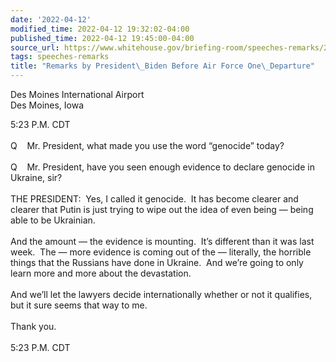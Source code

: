 ```yaml
---
date: '2022-04-12'
modified_time: 2022-04-12 19:32:02-04:00
published_time: 2022-04-12 19:45:00-04:00
source_url: https://www.whitehouse.gov/briefing-room/speeches-remarks/2022/04/12/remarks-by-president-biden-before-air-force-one-departure-13/
tags: speeches-remarks
title: "Remarks by President\_Biden Before Air Force One\_Departure"
---
```

 
Des Moines International Airport  
Des Moines, Iowa

5:23 P.M. CDT  
   
Q    Mr. President, what made you use the word “genocide” today?  
   
Q    Mr. President, have you seen enough evidence to declare genocide in
Ukraine, sir?  
   
THE PRESIDENT:  Yes, I called it genocide.  It has become clearer and
clearer that Putin is just trying to wipe out the idea of even being —
being able to be Ukrainian.   
   
And the amount — the evidence is mounting.  It’s different than it was
last week.  The — more evidence is coming out of the — literally, the
horrible things that the Russians have done in Ukraine.  And we’re going
to only learn more and more about the devastation.  
   
And we’ll let the lawyers decide internationally whether or not it
qualifies, but it sure seems that way to me.   
   
Thank you.  
   
5:23 P.M. CDT
